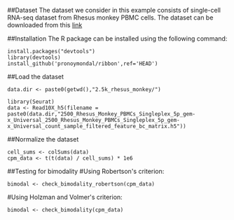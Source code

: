 ##Dataset
The dataset we consider in this example consists of single-cell RNA-seq dataset from Rhesus monkey PBMC cells. The dataset can be downloaded from this [link](https://www.10xgenomics.com/datasets/2500_Rhesus_Monkey_PBMCs_Singleplex_5p_gem-x_Universal)

##Installation
The R package can be installed using the following command:
```
install.packages("devtools")
library(devtools)
install_github('pronoymondal/ribbon',ref='HEAD')
```

##Load the dataset
```
data.dir <- paste0(getwd(),"2.5k_rhesus_monkey/")

library(Seurat)
data <- Read10X_h5(filename = paste0(data.dir,"2500_Rhesus_Monkey_PBMCs_Singleplex_5p_gem-x_Universal_2500_Rhesus_Monkey_PBMCs_Singleplex_5p_gem-x_Universal_count_sample_filtered_feature_bc_matrix.h5"))       
```
##Normalize the dataset
```
cell_sums <- colSums(data)
cpm_data <- t(t(data) / cell_sums) * 1e6
```


##Testing for bimodality
#Using Robertson's criterion:
```
bimodal <- check_bimodality_robertson(cpm_data)
```
#Using Holzman and Volmer's criterion:
```
bimodal <- check_bimodality(cpm_data)
```



